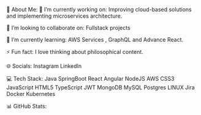 💫 About Me:
🔭 I’m currently working on:
Improving cloud-based solutions and implementing microservices architecture.

👯 I’m looking to collaborate on:
Fullstack projects

🌱 I’m currently learning:
 AWS Services , GraphQL and Advance React.


⚡ Fun fact:
I love thinking about philosophical content.

🌐 Socials:
 Instagram LinkedIn 

💻 Tech Stack:
Java SpringBoot React Angular NodeJS AWS CSS3 JavaScript HTML5  TypeScript JWT MongoDB MySQL Postgres  LINUX Jira Docker Kubernetes 

📊 GitHub Stats:
